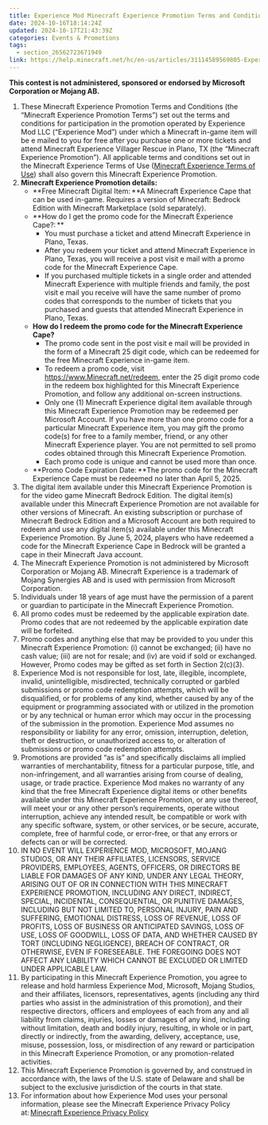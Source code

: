 ```yaml
---
title: Experience Mod Minecraft Experience Promotion Terms and Conditions
date: 2024-10-16T18:14:24Z
updated: 2024-10-17T21:43:39Z
categories: Events & Promotions
tags:
  - section_26562723671949
link: https://help.minecraft.net/hc/en-us/articles/31114589569805-Experience-Mod-Minecraft-Experience-Promotion-Terms-and-Conditions
---
```


**This contest is not administered, sponsored or endorsed by Microsoft Corporation or Mojang AB.**

1.  These Minecraft Experience Promotion Terms and Conditions (the “Minecraft Experience Promotion Terms”) set out the terms and conditions for participation in the promotion operated by Experience Mod LLC (“Experience Mod”) under which a Minecraft in-game item will be e mailed to you for free after you purchase one or more tickets and attend Minecraft Experience Villager Rescue in Plano, TX (the “Minecraft Experience Promotion”). All applicable terms and conditions set out in the Minecraft Experience Terms of Use ([Minecraft Experience Terms of Use](https://www.minecraftexperience.com/terms/)) shall also govern this Minecraft Experience Promotion.
2.  **Minecraft Experience Promotion details:**
    - **Free Minecraft Digital Item: **A Minecraft Experience Cape that can be used in-game. Requires a version of Minecraft: Bedrock Edition with Minecraft Marketplace (sold separately).
    - **How do I get the promo code for the Minecraft Experience Cape?: **
      - You must purchase a ticket and attend Minecraft Experience in Plano, Texas.
      - After you redeem your ticket and attend Minecraft Experience in Plano, Texas, you will receive a post visit e mail with a promo code for the Minecraft Experience Cape.
      - If you purchased multiple tickets in a single order and attended Minecraft Experience with multiple friends and family, the post visit e mail you receive will have the same number of promo codes that corresponds to the number of tickets that you purchased and guests that attended Minecraft Experience in Plano, Texas.
    - **How do I redeem the promo code for the Minecraft Experience Cape?**
      - The promo code sent in the post visit e mail will be provided in the form of a Minecraft 25 digit code, which can be redeemed for the free Minecraft Experience in-game item.
      - To redeem a promo code, visit https://www.Minecraft.net/redeem, enter the 25 digit promo code in the redeem box highlighted for this Minecraft Experience Promotion, and follow any additional on-screen instructions.
      - Only one (1) Minecraft Experience digital item available through this Minecraft Experience Promotion may be redeemed per Microsoft Account. If you have more than one promo code for a particular Minecraft Experience item, you may gift the promo code(s) for free to a family member, friend, or any other Minecraft Experience player. You are not permitted to sell promo codes obtained through this Minecraft Experience Promotion.
      - Each promo code is unique and cannot be used more than once.
    - **Promo Code Expiration Date: **The promo code for the Minecraft Experience Cape must be redeemed no later than April 5, 2025.
3.  The digital item available under this Minecraft Experience Promotion is for the video game Minecraft Bedrock Edition. The digital item(s) available under this Minecraft Experience Promotion are not available for other versions of Minecraft. An existing subscription or purchase of Minecraft Bedrock Edition and a Microsoft Account are both required to redeem and use any digital item(s) available under this Minecraft Experience Promotion. By June 5, 2024, players who have redeemed a code for the Minecraft Experience Cape in Bedrock will be granted a cape in their Minecraft Java account.
4.  The Minecraft Experience Promotion is not administered by Microsoft Corporation or Mojang AB. Minecraft Experience is a trademark of Mojang Synergies AB and is used with permission from Microsoft Corporation.
5.  Individuals under 18 years of age must have the permission of a parent or guardian to participate in the Minecraft Experience Promotion.
6.  All promo codes must be redeemed by the applicable expiration date. Promo codes that are not redeemed by the applicable expiration date will be forfeited.
7.  Promo codes and anything else that may be provided to you under this Minecraft Experience Promotion: (i) cannot be exchanged; (ii) have no cash value; (iii) are not for resale; and (iv) are void if sold or exchanged. However, Promo codes may be gifted as set forth in Section 2(c)(3).
8.  Experience Mod is not responsible for lost, late, illegible, incomplete, invalid, unintelligible, misdirected, technically corrupted or garbled submissions or promo code redemption attempts, which will be disqualified, or for problems of any kind, whether caused by any of the equipment or programming associated with or utilized in the promotion or by any technical or human error which may occur in the processing of the submission in the promotion. Experience Mod assumes no responsibility or liability for any error, omission, interruption, deletion, theft or destruction, or unauthorized access to, or alteration of submissions or promo code redemption attempts.
9.  Promotions are provided “as is” and specifically disclaims all implied warranties of merchantability, fitness for a particular purpose, title, and non-infringement, and all warranties arising from course of dealing, usage, or trade practice. Experience Mod makes no warranty of any kind that the free Minecraft Experience digital items or other benefits available under this Minecraft Experience Promotion, or any use thereof, will meet your or any other person’s requirements, operate without interruption, achieve any intended result, be compatible or work with any specific software, system, or other services, or be secure, accurate, complete, free of harmful code, or error-free, or that any errors or defects can or will be corrected.
10. IN NO EVENT WILL EXPERIENCE MOD, MICROSOFT, MOJANG STUDIOS, OR ANY THEIR AFFILIATES, LICENSORS, SERVICE PROVIDERS, EMPLOYEES, AGENTS, OFFICERS, OR DIRECTORS BE LIABLE FOR DAMAGES OF ANY KIND, UNDER ANY LEGAL THEORY, ARISING OUT OF OR IN CONNECTION WITH THIS MINECRAFT EXPERIENCE PROMOTION, INCLUDING ANY DIRECT, INDIRECT, SPECIAL, INCIDENTAL, CONSEQUENTIAL, OR PUNITIVE DAMAGES, INCLUDING BUT NOT LIMITED TO, PERSONAL INJURY, PAIN AND SUFFERING, EMOTIONAL DISTRESS, LOSS OF REVENUE, LOSS OF PROFITS, LOSS OF BUSINESS OR ANTICIPATED SAVINGS, LOSS OF USE, LOSS OF GOODWILL, LOSS OF DATA, AND WHETHER CAUSED BY TORT (INCLUDING NEGLIGENCE), BREACH OF CONTRACT, OR OTHERWISE, EVEN IF FORESEEABLE. THE FOREGOING DOES NOT AFFECT ANY LIABILITY WHICH CANNOT BE EXCLUDED OR LIMITED UNDER APPLICABLE LAW.
11. By participating in this Minecraft Experience Promotion, you agree to release and hold harmless Experience Mod, Microsoft, Mojang Studios, and their affiliates, licensors, representatives, agents (including any third parties who assist in the administration of this promotion), and their respective directors, officers and employees of each from any and all liability from claims, injuries, losses or damages of any kind, including without limitation, death and bodily injury, resulting, in whole or in part, directly or indirectly, from the awarding, delivery, acceptance, use, misuse, possession, loss, or misdirection of any reward or participation in this Minecraft Experience Promotion, or any promotion-related activities.
12. This Minecraft Experience Promotion is governed by, and construed in accordance with, the laws of the U.S. state of Delaware and shall be subject to the exclusive jurisdiction of the courts in that state.
13. For information about how Experience Mod uses your personal information, please see the Minecraft Experience Privacy Policy at: [Minecraft Experience Privacy Policy](https://www.minecraftexperience.com/privacy-policy/)

